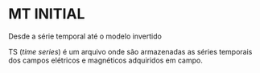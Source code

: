 # MT INITIAL

Desde a série temporal até o modelo invertido


TS (*time series*) é um arquivo onde são armazenadas as séries temporais dos campos elétricos e magnéticos adquiridos em campo. 
